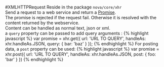 
#XMLHTTPRequest
Reside in the package ```nova/core/xhr```  
Send a request to a web service and return a [Promise](#Promise).  
The promise is rejected if the request fail. Otherwise it is resolved with the content returned by the webservice.  
Content can be handled as normal text, json or xml.  
a ```query``` property can be passed to add query arguments :
{% highlight javascript %}
var promise = xhr.get({
	url: 'URL TO QUERY',
	handleAs: xhr.handleAs.JSON,
	query: {
		bar: 'baz'
	}
});
{% endhighlight %}
For posting data, a ```post``` property can be used:
{% highlight javascript %}
var promise = xhr.post({
	url: 'URL TO QUERY',
	handleAs: xhr.handleAs.JSON,
	post: {
		foo: 'bar'
	}
})
{% endhighlight %}
